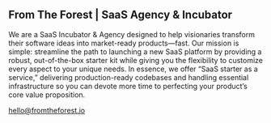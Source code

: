 ## From The Forest | SaaS Agency & Incubator

We are a SaaS Incubator & Agency designed to help visionaries transform their software ideas into market-ready products—fast. Our mission is simple: streamline the path to launching a new SaaS platform by providing a robust, out-of-the-box starter kit while giving you the flexibility to customize every aspect to your unique needs. In essence, we offer “SaaS starter as a service,” delivering production-ready codebases and handling essential infrastructure so you can devote more time to perfecting your product’s core value proposition.

[hello@fromtheforest.io](mailto:hello@fromtheforest.io)
